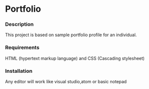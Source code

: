 # Portfolio

### Description
This project is based on sample portfolio profile for an individual.

### Requirements
HTML (hypertext markup language) and CSS (Cascading stylesheet)

### Installation
Any editor will work like visual studio,atom or basic notepad
